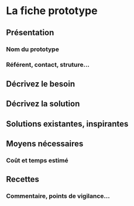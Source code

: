 # La fiche prototype

## Présentation

### Nom du prototype

### Référent, contact, struture...

## Décrivez le besoin

## Décrivez la solution

## Solutions existantes, inspirantes

## Moyens nécessaires

### Coût et temps estimé

## Recettes

### Commentaire, points de vigilance...



